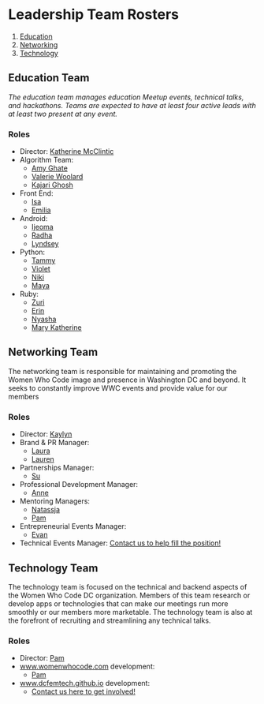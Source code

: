 # Leadership Team Rosters
1. [Education](https://github.com/womenwhocodedc/organization/blob/master/leadership-resources/our_leaders.md#education-team)
1. [Networking](https://github.com/womenwhocodedc/organization/blob/master/leadership-resources/our_leaders.md#networking-team)
1. [Technology](https://github.com/womenwhocodedc/organization/blob/master/leadership-resources/our_leaders.md#technology-team)

## Education Team
*The education team manages education Meetup events, technical talks, and hackathons. Teams are expected to have at least four active leads with at least two present at any event.*

### Roles
- Director: [Katherine McClintic](http://www.katherine.tech/)
- Algorithm Team:
  - [Amy Ghate]()
  - [Valerie Woolard]()
  - [Kajari Ghosh]()
- Front End:
  - [Isa]()
  - [Emilia]()
- Android:
  - [Ijeoma]()
  - [Radha]()
  - [Lyndsey]()
- Python:
  - [Tammy]()
  - [Violet]()
  - [Niki]()
  - [Maya]()
- Ruby:
  - [Zuri]()
  - [Erin]()
  - [Nyasha]()
  - [Mary Katherine]()

## Networking Team
The networking team is responsible for maintaining and promoting the Women Who Code image and presence in Washington DC and beyond. It seeks to constantly improve WWC events and provide value for our members

### Roles
- Director: [Kaylyn]()
- Brand & PR Manager:
  - [Laura]()
  - [Lauren]()
- Partnerships Manager:
  - [Su]()
- Professional Development Manager:
  - [Anne]()
- Mentoring Managers: 
  - [Natassja]()
  - [Pam]()
- Entrepreneurial Events Manager:
  - [Evan]()
- Technical Events Manager: [Contact us to help fill the position!]()

## Technology Team
The technology team is focused on the technical and backend aspects of the Women Who Code DC organization. Members of this team research or develop apps or technologies that can make our meetings run more smoothly or our members more marketable. The technology team is also at the forefront of recruiting and streamlining any technical talks.

### Roles
- Director: [Pam]()
- www.womenwhocode.com development: 
  - [Pam]()
- www.dcfemtech.github.io development:
  - [Contact us here to get involved!](WWCodeDC@gmail.com)
